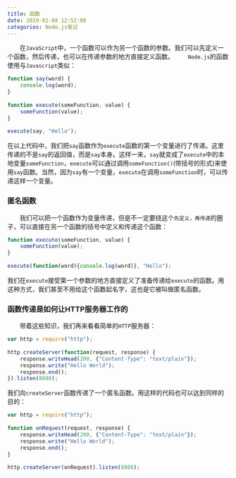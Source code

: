 ```yaml
---
title: 函数
date: 2019-02-08 12:52:08
categories: Node.js笔记
---
```

&emsp;&emsp;在`JavaScript`中，一个函数可以作为另一个函数的参数。我们可以先定义一个函数，然后传递，也可以在传递参数的地方直接定义函数。
&emsp;&emsp;`Node.js`的函数使用与`Javascript`类似：

``` javascript
function say(word) {
    console.log(word);
}
​
function execute(someFunction, value) {
    someFunction(value);
}
​
execute(say, "Hello");
```

在以上代码中，我们把`say`函数作为`execute`函数的第一个变量进行了传递。这里传递的不是`say`的返回值，而是`say`本身。这样一来，`say`就变成了`execute`中的本地变量`someFunction`，`execute`可以通过调用`someFunction()`(带括号的形式)来使用`say`函数。当然，因为`say`有一个变量，`execute`在调用`someFunction`时，可以传递这样一个变量。

### 匿名函数

&emsp;&emsp;我们可以把一个函数作为变量传递，但是不一定要绕这个`先定义，再传递`的圈子，可以直接在另一个函数的括号中定义和传递这个函数：

``` javascript
function execute(someFunction, value) {
    someFunction(value);
}
​
execute(function(word){console.log(word)}, "Hello");
```

我们在`execute`接受第一个参数的地方直接定义了准备传递给`execute`的函数。用这种方式，我们甚至不用给这个函数起名字，这也是它被叫做匿名函数。

### 函数传递是如何让HTTP服务器工作的

&emsp;&emsp;带着这些知识，我们再来看看简单的`HTTP`服务器：

``` javascript
var http = require("http");
​
http.createServer(function(request, response) {
    response.writeHead(200, {"Content-Type": "text/plain"});
    response.write("Hello World");
    response.end();
}).listen(8888);
```

我们向`createServer`函数传递了一个匿名函数。用这样的代码也可以达到同样的目的：

``` javascript
var http = require("http");
​
function onRequest(request, response) {
    response.writeHead(200, {"Content-Type": "text/plain"});
    response.write("Hello World");
    response.end();
}
​
http.createServer(onRequest).listen(8888);
```